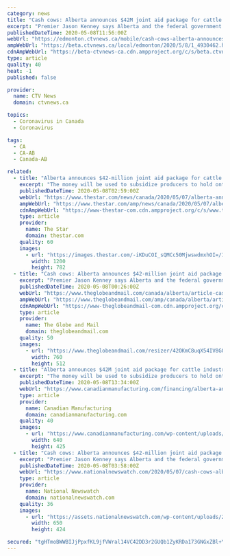 ```yaml
---
category: news
title: "Cash cows: Alberta announces $42M joint aid package for cattle industry"
excerpt: "Premier Jason Kenney says Alberta and the federal government will cost share a $42-million program to help farmers and ranchers deal with a backlog of cattle waiting to be processed during the COVID-19 pandemic."
publishedDateTime: 2020-05-08T11:56:00Z
webUrl: "https://edmonton.ctvnews.ca/mobile/cash-cows-alberta-announces-42m-joint-aid-package-for-cattle-industry-1.4930462"
ampWebUrl: "https://beta.ctvnews.ca/local/edmonton/2020/5/8/1_4930462.html"
cdnAmpWebUrl: "https://beta-ctvnews-ca.cdn.ampproject.org/c/s/beta.ctvnews.ca/local/edmonton/2020/5/8/1_4930462.html"
type: article
quality: 40
heat: -1
published: false

provider:
  name: CTV News
  domain: ctvnews.ca

topics:
  - Coronavirus in Canada
  - Coronavirus

tags:
  - CA
  - CA-AB
  - Canada-AB

related:
  - title: "Alberta announces $42-million joint aid package for cattle industry"
    excerpt: "The money will be used to subsidize producers to hold onto and feed cattle for up to nine weeks to match reduced demand and processing capacity."
    publishedDateTime: 2020-05-08T02:59:00Z
    webUrl: "https://www.thestar.com/news/canada/2020/05/07/alberta-announces-42-million-joint-aid-package-for-cattle-industry.html"
    ampWebUrl: "https://www.thestar.com/amp/news/canada/2020/05/07/alberta-announces-42-million-joint-aid-package-for-cattle-industry.html"
    cdnAmpWebUrl: "https://www-thestar-com.cdn.ampproject.org/c/s/www.thestar.com/amp/news/canada/2020/05/07/alberta-announces-42-million-joint-aid-package-for-cattle-industry.html"
    type: article
    provider:
      name: The Star
      domain: thestar.com
    quality: 60
    images:
      - url: "https://images.thestar.com/-iKDuCOI_sQMCc50MjwswdmxhOI=/1200x782/smart/filters:cb(1588906630760)/https://www.thestar.com/content/dam/thestar/news/canada/2020/05/07/alberta-announces-42-million-joint-aid-package-for-cattle-industry/jfj10662055.jpg"
        width: 1200
        height: 782
  - title: "Cash cows: Alberta announces $42-million joint aid package with Ottawa for cattle industry"
    excerpt: "Premier Jason Kenney says Alberta and the federal government will cost share a $42-million program to help farmers and ranchers deal with a backlog of cattle waiting to be processed during the COVID-19 pandemic."
    publishedDateTime: 2020-05-08T00:26:00Z
    webUrl: "https://www.theglobeandmail.com/canada/alberta/article-cash-cows-alberta-announces-42-million-joint-aid-package-with-ottawa/"
    ampWebUrl: "https://www.theglobeandmail.com/amp/canada/alberta/article-cash-cows-alberta-announces-42-million-joint-aid-package-with-ottawa/"
    cdnAmpWebUrl: "https://www-theglobeandmail-com.cdn.ampproject.org/c/s/www.theglobeandmail.com/amp/canada/alberta/article-cash-cows-alberta-announces-42-million-joint-aid-package-with-ottawa/"
    type: article
    provider:
      name: The Globe and Mail
      domain: theglobeandmail.com
    quality: 50
    images:
      - url: "https://www.theglobeandmail.com/resizer/42OKmC8uqX54IV8GOQQkbQXyPUY=/760x0/filters:quality(80)/cloudfront-us-east-1.images.arcpublishing.com/tgam/DXPJTUYYZBKHTGFTQMPJF7KJVI.JPG"
        width: 760
        height: 512
  - title: "Alberta announces $42M joint aid package for cattle industry"
    excerpt: "The money will be used to subsidize producers to hold onto and feed cattle for up to nine weeks to match reduced demand and processing capacity"
    publishedDateTime: 2020-05-08T13:34:00Z
    webUrl: "https://www.canadianmanufacturing.com/financing/alberta-announces-42m-joint-aid-package-for-cattle-industry-253160/"
    type: article
    provider:
      name: Canadian Manufacturing
      domain: canadianmanufacturing.com
    quality: 40
    images:
      - url: "https://www.canadianmanufacturing.com/wp-content/uploads/2017/01/cows_holstein_cattle_farm_dairy_milk.jpg"
        width: 640
        height: 425
  - title: "Cash cows: Alberta announces $42-million joint aid package for cattle industry"
    excerpt: "Premier Jason Kenney says Alberta and the federal government will cost share a $42-million program to help farmers and ranchers deal with a backlog of cattle waiting to be processed during the COVID-19 pandemic."
    publishedDateTime: 2020-05-08T03:58:00Z
    webUrl: "https://www.nationalnewswatch.com/2020/05/07/cash-cows-alberta-announces-42-million-joint-aid-package-for-cattle-industry/"
    type: article
    provider:
      name: National Newswatch
      domain: nationalnewswatch.com
    quality: 36
    images:
      - url: "https://assets.nationalnewswatch.com/wp-content/uploads/2020/05/07200021/JFJ10662055.jpg"
        width: 650
        height: 424

secured: "tgHTmoBWWBIJjPpxfKL9jfVWral14VC42DD3r2GUQb1ZyKRDa173GNGxZBl+YHACoJWuZNS9vBbC8Kpsiz7ZlSHimdKBdveKLncnzJ9caubWyIL6mXtm89+Y4nwdIhpgTRDDrU9uz36GnZnZ56rQXw91s3VBXnVeefoxR6+1BoIKQUpDK4UURrW8YrPlhNeoeufgMrnH6KS/CeJ8tgkyxQQRHVV5aSSiMNJbptZg/2plP9sYxfKjoIn9jxC8MbMe/L0sRxa2bNW3xbRPbiVH3N4ibMdFitduIRHIuXjos0Rc9fH15ximgonLxVObgisfyghbO5tgi/9B/un68v6vsa/zQbvDa0fMtE40lPAGbJiuK+MRmxqmVs1ORCKjRUQDOAWGE0XG3dWch8aijkonK9DluTGGqLIiE6jWT3WCg6mEkMLF7m5/l4NFL4yF4hXJgRKI2EV2SgxdlTgOtIaLRI8Y80jAxT0sIai5G5osTUc=;ofeKRWCNjTi+ISIjOvCyag=="
---
```


